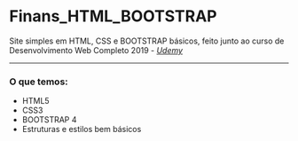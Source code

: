 # Finans_HTML_BOOTSTRAP
Site simples em HTML, CSS e BOOTSTRAP básicos, feito junto ao curso de Desenvolvimento Web Completo 2019 - <em><a href="https://www.udemy.com/">Udemy</a></em>
<hr>

<h3>O que temos:</h3>
<ul>
	<li>HTML5</li>
	<li>CSS3</li>
  <li>BOOTSTRAP 4</li>
  <li>Estruturas e estilos bem básicos</li>
</ul>
